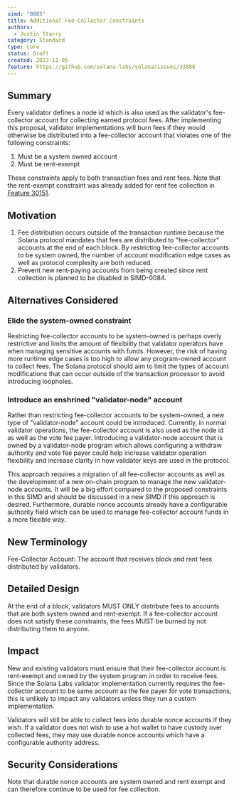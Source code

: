 ```yaml
---
simd: "0085"
title: Additional Fee-Collector Constraints
authors:
  - Justin Starry
category: Standard
type: Core
status: Draft
created: 2023-11-05
feature: https://github.com/solana-labs/solana/issues/33888
---
```


## Summary

Every validator defines a node id which is also used as the validator's
fee-collector account for collecting earned protocol fees. After implementing
this proposal, validator implementations will burn fees if they would otherwise
be distributed into a fee-collector account that violates one of the following
constraints:

1. Must be a system owned account
2. Must be rent-exempt

These constraints apply to both transaction fees and rent fees. Note that the
rent-exempt constraint was already added for rent fee collection in
[Feature 30151](https://github.com/solana-labs/solana/issues/30151).

## Motivation

1. Fee distribution occurs outside of the transaction runtime because the Solana
   protocol mandates that fees are distributed to "fee-collector" accounts at the
   end of each block. By restricting fee-collector accounts to be system owned, the
   number of account modification edge cases as well as protocol complexity are
   both reduced.
2. Prevent new rent-paying accounts from being created since rent collection is
   planned to be disabled in SIMD-0084.

## Alternatives Considered

### Elide the system-owned constraint

Restricting fee-collector accounts to be system-owned is perhaps overly
restrictive and limits the amount of flexibility that validator operators have
when managing sensitive accounts with funds. However, the risk of having more
runtime edge cases is too high to allow any program-owned account to collect
fees. The Solana protocol should aim to limit the types of account modifications
that can occur outside of the transaction processor to avoid introducing
loopholes.

### Introduce an enshrined "validator-node" account

Rather than restricting fee-collector accounts to be system-owned, a new type of
"validator-node" account could be introduced. Currently, in normal validator
operations, the fee-collector account is also used as the node id as well as
the vote fee payer. Introducing a validator-node account that is owned by a
validator-node program which allows configuring a withdraw authority and
vote fee payer could help increase validator operation flexibility and
increase clarity in how validator keys are used in the protocol.

This approach requires a migration of all fee-collector accounts as well as
the development of a new on-chain program to manage the new validator-node
accounts. It will be a big effort compared to the proposed constraints in this
SIMD and should be discussed in a new SIMD if this approach is desired.
Furthermore, durable nonce accounts already have a configurable authority field
which can be used to manage fee-collector account funds in a more flexible way.

## New Terminology

Fee-Collector Account: The account that receives block and rent fees distributed
by validators.

## Detailed Design

At the end of a block, validators MUST ONLY distribute fees to accounts that are
both system owned and rent-exempt. If a fee-collector account does not satisfy
these constraints, the fees MUST be burned by not distributing them to anyone.

## Impact

New and existing validators must ensure that their fee-collector account is
rent-exempt and owned by the system program in order to receive fees. Since the
Solana Labs validator implementation currently requires the fee-collector
account to be same account as the fee payer for vote transactions, this is
unlikely to impact any validators unless they run a custom implementation.

Validators will still be able to collect fees into durable nonce accounts if
they wish. If a validator does not wish to use a hot wallet to have custody
over collected fees, they may use durable nonce accounts which have a
configurable authority address.

## Security Considerations

Note that durable nonce accounts are system owned and rent exempt and can
therefore continue to be used for fee collection.
